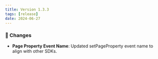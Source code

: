 ```yaml
---
title: Version 1.3.3
tags: [release]
date: 2024-06-27
---
```


### 🔄 Changes
* **Page Property Event Name**: Updated setPageProperty event name to align with other SDKs.